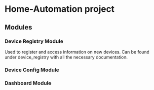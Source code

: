# Home-Automation project

## Modules

### Device Registry Module

Used to register and access information on new devices. Can be found under device_registry with all the necessary documentation.

### Device Config Module

### Dashboard Module
